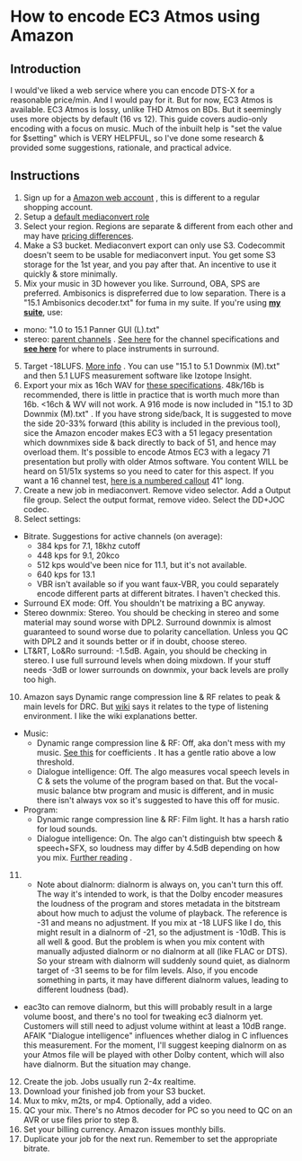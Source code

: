 # How to encode EC3 Atmos using Amazon

Introduction
---
I would've liked a web service where you can encode DTS-X for a reasonable price/min. And I would pay for it. But for now, EC3 Atmos is available. EC3 Atmos is lossy, unlike THD Atmos on BDs. But it seemingly uses more objects by default (16 vs 12). This guide covers audio-only encoding with a focus on music. Much of the inbuilt help is "set the value for $setting" which is VERY HELPFUL, so I've done some research & provided some suggestions, rationale, and practical advice.

Instructions
---
1. Sign up for a [Amazon web account](https://aws.amazon.com/) , this is different to a regular shopping account.
2. Setup a [default mediaconvert role](https://docs.aws.amazon.com/mediaconvert/latest/ug/iam-role.html)
3. Select your region. Regions are separate & different from each other and may have [pricing differences](https://aws.amazon.com/mediaconvert/pricing/).
4. Make a S3 bucket. Mediaconvert export can only use S3. Codecommit doesn't seem to be usable for mediaconvert input. You get some S3 storage for the 1st year, and you pay after that. An incentive to use it quickly & store minimally.
5. Mix your music in 3D however you like. Surround, OBA, SPS are preferred. Ambisonics is dispreferred due to low separation. There is a "15.1 Ambisonics decoder.txt" for fuma in my suite. If you're using [**my suite**](https://github.com/junh1024/Reaper-Surround#introduction), use:
- mono: "1.0 to 15.1 Panner GUI (L).txt"
- stereo: [parent channels](http://d2zjg0qo565n2.cloudfront.net/sites/default/files/focusrite/Screen%20Shot%202015-06-10%20at%2014.42.00.png) . [See here](https://github.com/junh1024/Reaper-Surround#introduction-to-151) for the channel specifications and [**see here**](https://github.com/junh1024/junh1024-Documents/blob/master/Audio/Surround/Instrument%20placement%20in%20surround.md#center) for where to place instruments in surround. 
5. Target -18LUFS. [More info](https://musicsupport.dolby.com/support/home) .  You can use "15.1 to 5.1 Downmix (M).txt" and then 5.1 LUFS measurement software like Izotope Insight.
7. Export your mix as 16ch WAV for [these specifications](https://docs.aws.amazon.com/mediaconvert/latest/ug/using-dolby-atmos-encoding.html#proc-atmos-single-input-file). 48k/16b is recommended, there is little in practice that is worth much more than 16b. <16ch & WV will not work. A 916 mode is now included in "15.1 to 3D Downmix (M).txt" . If you have strong side/back, It is suggested to move the side 20-33% forward (this ability is included in the previous tool), sice the Amazon encoder makes EC3 with a 51 legacy presentation which downmixes side & back directly to back of 51, and hence may overload them. It's possible to encode Atmos EC3 with a legacy 71 presentation but prolly with older Atmos software. You content WILL be heard on 51/51x systems so you need to cater for this aspect. If you want a 16 channel test, [here is a numbered callout](https://cdn.discordapp.com/attachments/380573049893814272/790491016994095114/GVR_16ch.zip) 41" long.
8. Create a new job in mediaconvert. Remove video selector. Add a Output file group. Select the output format, remove video. Select the DD+JOC codec.
9. Select settings:
- Bitrate. Suggestions for active channels (on average):
	- 384 kps for 7.1, 18khz cutoff
	- 448 kps for 9.1, 20kco
	- 512 kps would've been nice for 11.1, but it's not available.
	- 640 kps for 13.1
	- VBR isn't available so if you want faux-VBR, you could separately encode different parts at different bitrates. I haven't checked this.
- Surround EX mode: Off. You shouldn't be matrixing a BC anyway.
- Stereo downmix: Stereo. You should be checking in stereo and some material may sound worse with DPL2. Surround downmix is almost guaranteed to sound worse due to polarity cancellation. Unless you QC with DPL2 and it sounds better or if in doubt, choose stereo.
- LT&RT, Lo&Ro surround: -1.5dB. Again, you should be checking in stereo. I use full surround levels when doing mixdown. If your stuff needs -3dB or lower surrounds on downmix, your back levels are prolly too high.
10. Amazon says Dynamic range compression line & RF relates to peak & main levels for DRC. But [wiki](https://en.wikipedia.org/wiki/Dolby_Digital_Plus#Dynamic_range_compression) says it relates to the type of listening environment. I like the wiki explanations better.
- Music:
	- Dynamic range compression line & RF: Off, aka don't mess with my music. [See this](http://www.minnetonkaaudio.com/info/PDFs/DolbyDigital_Guidelines.pdf) for coefficients . It has a gentle ratio above a low threshold.
	- Dialogue intelligence: Off. The algo measures vocal speech levels in C & sets the volume of the program based on that. But the vocal-music balance btw program and music is different, and in music there isn't always vox so it's suggested to have this off for music.
- Program:
	- Dynamic range compression line & RF: Film light. It has a harsh ratio for loud sounds.
	- Dialogue intelligence: On. The algo can't distinguish btw speech & speech+SFX, so loudness may differ by 4.5dB depending on how you mix. [Further reading](https://www.pro-tools-expert.com/home-page/2018/11/10/is-dolby-dialog-intelligence-still-fit-for-purpose-for-netflix-to-use-for-speech-gating) . 
	
11. - Note about dialnorm: dialnorm is always on, you can't turn this off. The way it's intended to work, is that the Dolby encoder measures the loudness of the program and stores metadata in the bitstream about how much to adjust the volume of playback. The reference is -31 and means no adjustment. If you mix at -18 LUFS like I do, this might result in a dialnorm of -21, so the adjustment is -10dB. This is all well & good. But the problem is when you mix content with manually adjusted dialnorm or no dialnorm at all (like FLAC or DTS). So your stream with dialnorm will suddenly sound quiet, as dialnorm target of -31 seems to be for film levels. Also, if you encode something in parts, it may have different dialnorm values, leading to different loudness (bad).
- eac3to can remove dialnorm, but this willl probably result in a large volume boost, and there's no tool for tweaking ec3 dialnorm yet. Customers will still need to adjust volume withint at least a 10dB range. AFAIK "Dialogue intelligence" influences whether dialog in C influences this measurement. For the moment, I'll suggest keeping dialnorm on as your Atmos file will be played with other Dolby content, which will also have dialnorm. But the situation may change.
12. Create the job. Jobs usually run 2-4x realtime.
12. Download your finished job from your S3 bucket.
13. Mux to mkv, m2ts, or mp4. Optionally, add a video.
14. QC your mix. There's no Atmos decoder for PC so you need to QC on an AVR or use files prior to step 8.
15. Set your billing currency. Amazon issues monthly bills.
16. Duplicate your job for the next run. Remember to set the appropriate bitrate.